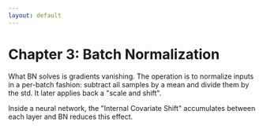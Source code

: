 ```yaml
---
layout: default
---
```

# Chapter 3: Batch Normalization
What BN solves is gradients vanishing.
The operation is to normalize inputs in a per-batch fashion: subtract all
samples by a mean and divide them by the std.
It later applies back a "scale and shift".

Inside a neural network, the "Internal Covariate Shift" accumulates between
each layer and BN reduces this effect.
